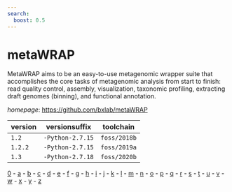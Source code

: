 ```yaml
---
search:
  boost: 0.5
---
```

# metaWRAP

MetaWRAP aims to be an easy-to-use metagenomic wrapper suite that accomplishes the core tasks of  metagenomic analysis from start to finish: read quality control, assembly, visualization, taxonomic profiling,  extracting draft genomes (binning), and functional annotation.

*homepage*: <https://github.com/bxlab/metaWRAP>

version | versionsuffix | toolchain
--------|---------------|----------
``1.2`` | ``-Python-2.7.15`` | ``foss/2018b``
``1.2.2`` | ``-Python-2.7.15`` | ``foss/2019a``
``1.3`` | ``-Python-2.7.18`` | ``foss/2020b``

[0](../0/index.md) - [a](../a/index.md) - [b](../b/index.md) - [c](../c/index.md) - [d](../d/index.md) - [e](../e/index.md) - [f](../f/index.md) - [g](../g/index.md) - [h](../h/index.md) - [i](../i/index.md) - [j](../j/index.md) - [k](../k/index.md) - [l](../l/index.md) - [m](../m/index.md) - [n](../n/index.md) - [o](../o/index.md) - [p](../p/index.md) - [q](../q/index.md) - [r](../r/index.md) - [s](../s/index.md) - [t](../t/index.md) - [u](../u/index.md) - [v](../v/index.md) - [w](../w/index.md) - [x](../x/index.md) - [y](../y/index.md) - [z](../z/index.md)


